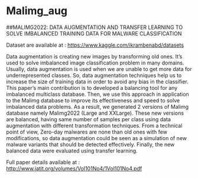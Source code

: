 # Malimg_aug
##MALIMG2022: DATA AUGMENTATION AND TRANSFER LEARNING TO SOLVE IMBALANCED TRAINING DATA FOR MALWARE CLASSIFICATION

Dataset are available at : https://www.kaggle.com/ikrambenabd/datasets

Data augmentation is creating new images by transforming old ones. It’s used to solve imbalanced image classification problem in many domains. Usually, data augmentation is used when we are unable to get more data for underrepresented classes. So, data augmentation techniques help us to increase the size of training data in order to avoid any bias in the classifier. This paper’s main contribution is to developed a balancing tool for any imbalanced multiclass database. Then, we use this approach in application to the Malimg database to improve its effectiveness and speed to solve imbalanced data problems. As a result, we generated 2 versions of Malimg database namely Malimg2022 (Large and XXLarge). These new versions are balanced, having same number of samples per class using data augmentation with different transformation techniques. From a technical point of view, Zero-day malwares are none than old ones with few modifications, so data augmentation could be seen as a simulation of new malware variants that should be detected effectively. Finally, the new balanced data were evaluated using transfer learning.

Full paper details available at : http://www.jatit.org/volumes/Vol101No4/1Vol101No4.pdf
